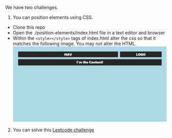 We have two challenges.

1. You can position elements using CSS.
  - Clone this repo
  - Open the ./position-elements/index.html file in a text editor and browser
  - Within the `<style></style>` tags of index.html alter the css so that it
    matches the following image. You may not alter the HTML.
    ![](./images/position-elments-goal.png)

2. You can solve this [Leetcode challenge](https://leetcode.com/problems/two-sum/)
